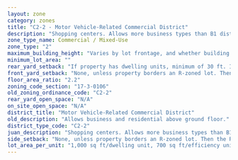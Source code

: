 ```yaml
---
layout: zone
category: zones
title: "C2-2 - Motor Vehicle-Related Commercial District"
description: "Shopping centers. Allows more business types than B1 districts, including liquor stores, warehouses, and auto shops. Apartment allowed above the ground floor."
zone_type_name: Commercial / Mixed-Use
zone_type: "2"
maximum_building_height: "Varies by lot frontage, and whether building has ground-floor commercial space. (See 17-3-0408)"
minimum_lot_area: ""
rear_yard_setback: "If property has dwelling units, minimum of 30 ft. If its rear property line borders the side property line of an R-zoned lot, the rear setback must equal the side setback of the R-zoned lot. If rear line borders the R lot&#39;s rear line, setback must be at least 16 ft."
front_yard_setback: "None, unless property borders an R-zoned lot. Then the front setback must be at least 50% of the R lot&#39;s front setback. (See 17-3-0404.)"
floor_area_ratio: "2.2"
zoning_code_section: "17-3-0106"
old_zoning_ordinance_code: "C2-2"
rear_yard_open_space: "N/A"
on_site_open_space: "N/A"
district_title: "Motor Vehicle-Related Commercial District"
old_description: "Allows business and residential above ground floor."
district_type_code: "C2-2"
juan_description: "Shopping centers. Allows more business types than B1 districts, including liquor stores, warehouses, and auto shops. Apartment allowed above the ground floor."
side_setback: "None, unless property borders an R-zoned lot. Then the R lot&#39;s front setback applies."
lot_area_per_unit: "1,000 sq ft/dwelling unit, 700 sq ft/efficiency unit, 700 sq ft/SRO unit"
---
```

